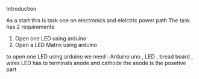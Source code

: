 Introduction

As a start this is task one on electronics and eleictric power path 
The task has 2 requirements
1) Open one LED using arduino
2) Open a LED Matrix using arduino
   


to open one LED using arduino we need : Arduino uno , LED , bread board , wires 
LED has to terminals anode and cathode the anode is the posetive part 
